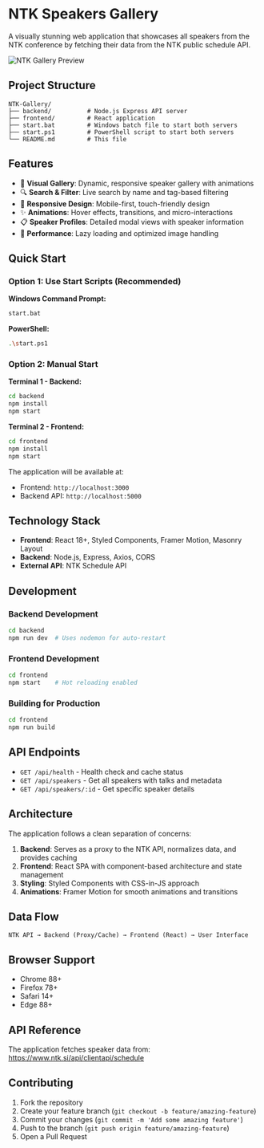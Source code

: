 # NTK Speakers Gallery

A visually stunning web application that showcases all speakers from the NTK conference by fetching their data from the NTK public schedule API.

![NTK Gallery Preview](https://via.placeholder.com/800x400/667eea/ffffff?text=NTK+Speakers+Gallery)

## Project Structure

```
NTK-Gallery/
├── backend/          # Node.js Express API server
├── frontend/         # React application
├── start.bat         # Windows batch file to start both servers
├── start.ps1         # PowerShell script to start both servers
└── README.md         # This file
```

## Features

- 🎨 **Visual Gallery**: Dynamic, responsive speaker gallery with animations
- 🔍 **Search & Filter**: Live search by name and tag-based filtering
- 📱 **Responsive Design**: Mobile-first, touch-friendly design
- ✨ **Animations**: Hover effects, transitions, and micro-interactions
- 📋 **Speaker Profiles**: Detailed modal views with speaker information
- 🚀 **Performance**: Lazy loading and optimized image handling

## Quick Start

### Option 1: Use Start Scripts (Recommended)

**Windows Command Prompt:**
```bash
start.bat
```

**PowerShell:**
```bash
.\start.ps1
```

### Option 2: Manual Start

**Terminal 1 - Backend:**
```bash
cd backend
npm install
npm start
```

**Terminal 2 - Frontend:**
```bash
cd frontend
npm install
npm start
```

The application will be available at:
- Frontend: `http://localhost:3000`
- Backend API: `http://localhost:5000`

## Technology Stack

- **Frontend**: React 18+, Styled Components, Framer Motion, Masonry Layout
- **Backend**: Node.js, Express, Axios, CORS
- **External API**: NTK Schedule API

## Development

### Backend Development
```bash
cd backend
npm run dev  # Uses nodemon for auto-restart
```

### Frontend Development
```bash
cd frontend
npm start    # Hot reloading enabled
```

### Building for Production
```bash
cd frontend
npm run build
```

## API Endpoints

- `GET /api/health` - Health check and cache status
- `GET /api/speakers` - Get all speakers with talks and metadata
- `GET /api/speakers/:id` - Get specific speaker details

## Architecture

The application follows a clean separation of concerns:

1. **Backend**: Serves as a proxy to the NTK API, normalizes data, and provides caching
2. **Frontend**: React SPA with component-based architecture and state management
3. **Styling**: Styled Components with CSS-in-JS approach
4. **Animations**: Framer Motion for smooth animations and transitions

## Data Flow

```
NTK API → Backend (Proxy/Cache) → Frontend (React) → User Interface
```

## Browser Support

- Chrome 88+
- Firefox 78+
- Safari 14+
- Edge 88+

## API Reference

The application fetches speaker data from: https://www.ntk.si/api/clientapi/schedule

## Contributing

1. Fork the repository
2. Create your feature branch (`git checkout -b feature/amazing-feature`)
3. Commit your changes (`git commit -m 'Add some amazing feature'`)
4. Push to the branch (`git push origin feature/amazing-feature`)
5. Open a Pull Request